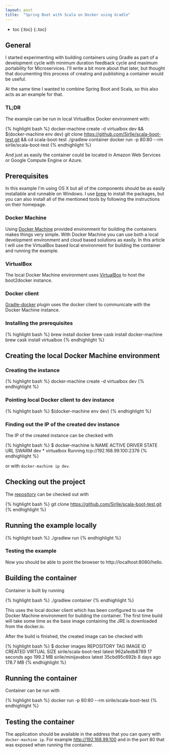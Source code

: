 ```yaml
---
layout: post
title:  "Spring Boot with Scala on Docker using Gradle"
---
```


* toc
{:toc}
{:.toc}

## General

I started experimenting with building containers using Gradle as part of a development cycle with minimum duration feedback cycle and maximum portability for Microservices. I'll write a bit more about that later, but thought that documenting this process of creating and publishing a container would be useful.

At the same time I wanted to combine Spring Boot and Scala, so this also acts as an example for that.

### TL;DR

The example can be run in local VirtualBox Docker environment with:

{% highlight bash %}
docker-machine create -d virtualbox dev && $(docker-machine env dev)
git clone https://github.com/SirIle/scala-boot-test.git && cd scala-boot-test
./gradlew container
docker run -p 80:80 --rm sirile/scala-boot-test
{% endhighlight %}

And just as easily the container could be located in Amazon Web Services or Google Compute Engine or Azure.

## Prerequisites

In this example I'm using OS X but all of the components should be as easily installable and runnable on Windows. I use [brew](http://brew.sh/) to install the packages, but you can also install all of the mentioned tools by following the instructions on their homepage.

### Docker Machine

Using [Docker Machine](https://github.com/docker/machine) provided environment for building the containers makes things very simple. With Docker Machine you can use both a local development environment and cloud based solutions as easily. In this article I will use the VirtualBox based local environment for building the container and running the example.

### VirtualBox

The local Docker Machine environment uses [VirtualBox](https://www.virtualbox.org/) to host the boot2docker instance.

### Docker client

[Gradle-docker](https://github.com/Transmode/gradle-docker) plugin uses the docker client to communicate with the Docker Machine instance.

### Installing the prerequisites

{% highlight bash %}
brew install docker
brew cask install docker-machine
brew cask install virtualbox
{% endhighlight %}

## Creating the local Docker Machine environment

### Creating the instance

{% highlight bash %}
docker-machine create -d virtualbox dev
{% endhighlight %}

### Pointing local Docker client to dev instance

{% highlight bash %}
$(docker-machine env dev)
{% endhighlight %}

### Finding out the IP of the created dev instance

The IP of the created instance can be checked with

{% highlight bash %}
$ docker-machine ls
NAME    ACTIVE   DRIVER       STATE     URL                         SWARM
dev     *        virtualbox   Running   tcp://192.168.99.100:2376
{% endhighlight %}

or with `docker-machine ip dev`.

## Checking out the project

The [repository](https://github.com/SirIle/scala-boot-test) can be checked out with

{% highlight bash %}
git clone https://github.com/SirIle/scala-boot-test.git
{% endhighlight %}

## Running the example locally

{% highlight bash %}
./gradlew run
{% endhighlight %}

### Testing the example

Now you should be able to point the browser to http://localhost:8080/hello.

## Building the container

Container is built by running

{% highlight bash %}
./gradlew container
{% endhighlight %}

This uses the local docker client which has been configured to use the Docker Machine environment for building the container. The first time build will take some time as the base image containing the JRE is downloaded from the docker.io.

After the build is finished, the created image can be checked with

{% highlight bash %}
$ docker images
REPOSITORY               TAG                 IMAGE ID            CREATED             VIRTUAL SIZE
sirile/scala-boot-test   latest              962a1edb8789        17 seconds ago      199.2 MB
sirile/minijavabox       latest              35cbd95c692b        8 days ago          178.7 MB
{% endhighlight %}

## Running the container

Container can be run with

{% highlight bash %}
docker run -p 80:80 --rm sirile/scala-boot-test
{% endhighlight %}

## Testing the container

The application should be available in the address that you can query with `docker-machine ip`. For example http://192.168.99.100 and in the port 80 that was exposed when running the container.
